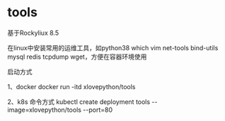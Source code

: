 # tools

基于Rockyliux 8.5

在linux中安装常用的运维工具，如python38 which vim net-tools bind-utils mysql redis tcpdump wget，方便在容器环境使用

启动方式


1、docker
docker run -itd xlovepython/tools

2、k8s 命令方式
kubectl create deployment tools --image=xlovepython/tools --port=80

